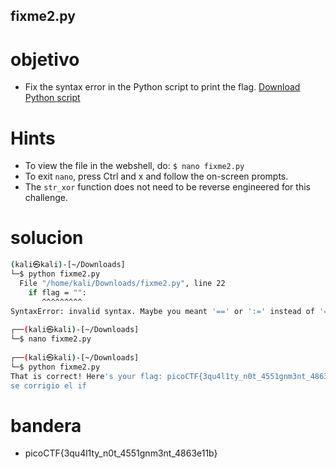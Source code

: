 ## fixme2.py

# objetivo
- Fix the syntax error in the Python script to print the flag. [Download Python script](https://artifacts.picoctf.net/c/66/fixme2.py)

# Hints
- To view the file in the webshell, do: `$ nano fixme2.py`
- To exit `nano`, press Ctrl and x and follow the on-screen prompts.
- The `str_xor` function does not need to be reverse engineered for this challenge.

# solucion
``` bash 
(kali㉿kali)-[~/Downloads]
└─$ python fixme2.py
  File "/home/kali/Downloads/fixme2.py", line 22
    if flag = "":
       ^^^^^^^^^
SyntaxError: invalid syntax. Maybe you meant '==' or ':=' instead of '='?
                                                                             
┌──(kali㉿kali)-[~/Downloads]
└─$ nano fixme2.py  
                                                                             
┌──(kali㉿kali)-[~/Downloads]
└─$ python fixme2.py
That is correct! Here's your flag: picoCTF{3qu4l1ty_n0t_4551gnm3nt_4863e11b}
se corrigio el if
```
# bandera
- picoCTF{3qu4l1ty_n0t_4551gnm3nt_4863e11b}